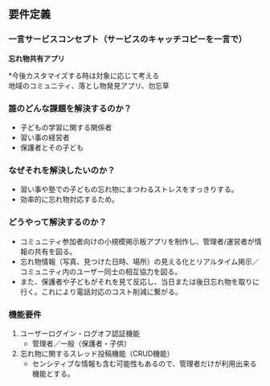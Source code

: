 ## 要件定義
### 一言サービスコンセプト（サービスのキャッチコピーを一言で）  
**忘れ物共有アプリ**  
   
*今後カスタマイズする時は対象に応じて考える  
地域のコミュニティ、落とし物発見アプリ、勿忘草  

### 誰のどんな課題を解決するのか？  
   - 子どもの学習に関する関係者  
   - 習い事の経営者  
   - 保護者とその子ども  

### なぜそれを解決したいのか？  
   - 習い事や塾での子どもの忘れ物にまつわるストレスをすっきりする。  
   - 効率的に忘れ物対応するため。  
   
### どうやって解決するのか？
   - コミュニティ参加者向けの小規模掲示板アプリを制作し、管理者/運営者が情報の共有を図る。  
   - 忘れ物情報（写真、見つけた日時、場所）の見える化とリアルタイム掲示／コミュニティ内のユーザー同士の相互協力を図る。  
   - また、保護者や子どもがそれを見て反応し、当日または後日忘れ物を取りに行く。これにより電話対応のコスト削減に繋がる。  

### 機能要件
   1. ユーザーログイン・ログオフ認証機能  
      - 管理者／一般（保護者・子供）
   2. 忘れ物に関するスレッド投稿機能（CRUD機能）    
      - センシティブな情報も含む可能性もあるので、管理者だけが利用出来る機能とする。   

